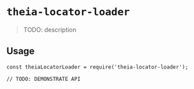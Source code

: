 # `theia-locator-loader`

> TODO: description

## Usage

```
const theiaLocatorLoader = require('theia-locator-loader');

// TODO: DEMONSTRATE API
```
